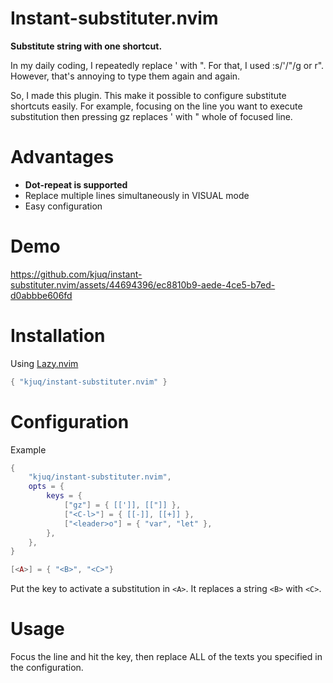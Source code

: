 # Instant-substituter.nvim

**Substitute string with one shortcut.**

In my daily coding, I repeatedly replace ' with ". For that, I used :s/'/"/g or r". However, that's annoying to type them again and again.

So, I made this plugin. This make it possible to configure substitute shortcuts easily. For example, focusing on the line you want to execute substitution then pressing gz replaces ' with " whole of focused line.

# Advantages

- **Dot-repeat is supported**
- Replace multiple lines simultaneously in VISUAL mode
- Easy configuration

# Demo

https://github.com/kjuq/instant-substituter.nvim/assets/44694396/ec8810b9-aede-4ce5-b7ed-d0abbbe606fd

# Installation

Using [Lazy.nvim](https://github.com/folke/lazy.nvim)
```lua
{ "kjuq/instant-substituter.nvim" }
```

# Configuration

Example

```lua
{
    "kjuq/instant-substituter.nvim",
    opts = {
        keys = {
            ["gz"] = { [[']], [["]] },
            ["<C-l>"] = { [[-]], [[+]] },
            ["<leader>o"] = { "var", "let" },
        },
    },
}
```

```lua
[<A>] = { "<B>", "<C>"}
```

Put the key to activate a substitution in `<A>`. It replaces a string `<B>` with `<C>`.

# Usage

Focus the line and hit the key, then replace ALL of the texts you specified in the configuration.

